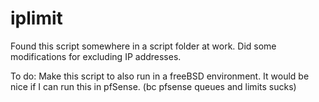 # iplimit
Found this script somewhere in a script folder at work.
Did some modifications for excluding IP addresses.

To do:
Make this script to also run in a freeBSD environment. It would be nice if I can run this in pfSense. (bc pfsense queues and limits sucks)

